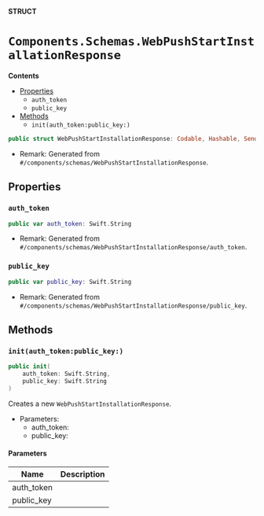 **STRUCT**

# `Components.Schemas.WebPushStartInstallationResponse`

**Contents**

- [Properties](#properties)
  - `auth_token`
  - `public_key`
- [Methods](#methods)
  - `init(auth_token:public_key:)`

```swift
public struct WebPushStartInstallationResponse: Codable, Hashable, Sendable
```

- Remark: Generated from `#/components/schemas/WebPushStartInstallationResponse`.

## Properties
### `auth_token`

```swift
public var auth_token: Swift.String
```

- Remark: Generated from `#/components/schemas/WebPushStartInstallationResponse/auth_token`.

### `public_key`

```swift
public var public_key: Swift.String
```

- Remark: Generated from `#/components/schemas/WebPushStartInstallationResponse/public_key`.

## Methods
### `init(auth_token:public_key:)`

```swift
public init(
    auth_token: Swift.String,
    public_key: Swift.String
)
```

Creates a new `WebPushStartInstallationResponse`.

- Parameters:
  - auth_token:
  - public_key:

#### Parameters

| Name | Description |
| ---- | ----------- |
| auth_token |  |
| public_key |  |